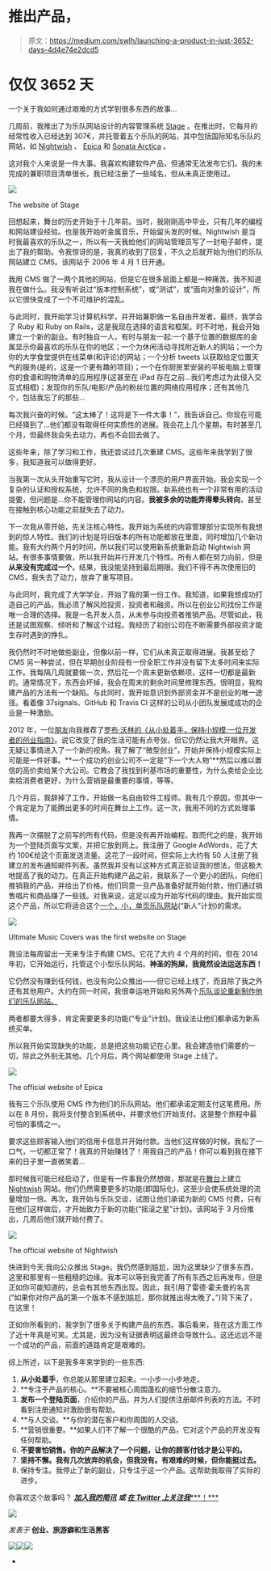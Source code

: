 # 推出产品，

> 原文：<https://medium.com/swlh/launching-a-product-in-just-3652-days-4d4e74e2dcd5>

# 仅仅 3652 天

一个关于我如何通过艰难的方式学到很多东西的故事…

几周前，我推出了为乐队网站设计的内容管理系统 [Stage](http://stagecms.com/) 。在推出时，它每月的经常性收入已经达到 307€，并托管着五个乐队的网站，其中包括国际知名乐队的网站，如 [Nightwish](http://nightwish.com/) 、 [Epica](http://epica.nl/) 和 [Sonata Arctica](http://sonataarctica.info/) 。

这对我个人来说是一件大事。我喜欢构建软件产品，但通常无法发布它们。我的未完成的兼职项目清单很长，我已经注册了一些域名，但从未真正使用过。

![](img/67cd18226a0144da449e2570097c932d.png)

The website of Stage

回想起来，舞台的历史开始于十几年前。当时，我刚刚高中毕业，只有几年的编程和网站建设经验。也是我开始听金属音乐，开始留头发的时候。Nightwish 是当时我最喜欢的乐队之一，所以有一天我给他们的网站管理员写了一封电子邮件，提出了我的帮助。令我惊讶的是，我真的收到了回复，不久之后就开始为他们的乐队网站建立 CMS。该网站于 2006 年 4 月 1 日开通。

我用 CMS 做了一两个其他的网站，但是它在很多层面上都是一种痛苦。我不知道我在做什么。我没有听说过“版本控制系统”，或“测试”，或“面向对象的设计”，所以它很快变成了一个不可维护的混乱。

与此同时，我开始学习计算机科学，并开始兼职做一名自由开发者。最终，我学会了 Ruby 和 Ruby on Rails，这是我现在选择的语言和框架。时不时地，我会开始建立一个新的副业。有时独自一人，有时与朋友一起:一个基于位置的数据库的金属显示你最喜欢的乐队在你的地区；一个为休闲活动寻找附近新人的网站；一个为你的大学食堂提供在线菜单(和评论)的网站；一个分析 tweets 以获取给定位置天气的服务(是的，这是一个更有趣的项目)；一个在你厨房里安装的平板电脑上管理你的食谱和购物清单的应用程序(这甚至在 iPad 存在之前…我们考虑过为此侵入交互式相框)；发现你的乐队/电影/产品的粉丝位置的网络应用程序；还有其他几个，包括我忘了的那些…

每次我兴奋的时候。“这太棒了！这将是下一件大事！”，我告诉自己。你现在可能已经猜到了…他们都没有取得任何实质性的进展。我会花上几个星期，有时甚至几个月，但最终我会失去动力，再也不会回去做了。

这些年来，除了学习和工作，我还尝试过几次重建 CMS。这些年来我学到了很多，我知道我可以做得更好。

当我第一次从头开始重写它时，我从设计一个漂亮的用户界面开始。我会实现一个复杂的认证和授权系统，允许不同的角色和权限。新系统也有一个非常有用的活动提要，但问题是…你不能管理你网站的内容。**我被多余的功能弄得晕头转向**，甚至在接触到核心功能之前就失去了动力。

下一次我从零开始，先关注核心特性。我开始为系统的内容管理部分实现所有我想到的惊人特性。我们的计划是将旧版本的所有功能都放在里面，同时增加几个新功能。我有大约两个月的时间，所以我们可以使用新系统重新启动 Nightwish 网站。有很多事情要做，所以我开始并行开发几个特性。所有人都在努力向前，但是**从来没有完成过一个**。结果，我没能坚持到最后期限。我们不得不再次使用旧的 CMS，我失去了动力，放弃了重写项目。

与此同时，我完成了大学学业，开始了我的第一份工作。我知道，如果我想成功打造自己的产品，我必须了解风险投资、投资者和融资。所以在创业公司找份工作是唯一合理的选择。我是一名开发人员，从未参与向投资者推销产品。尽管如此，我还是试图观察、倾听和了解这个过程。我经历了初创公司在不断需要外部投资才能生存时遇到的挣扎。

我仍然时不时地做些副业，但像以前一样，它们从未真正取得进展。我甚至给了 CMS 另一种尝试，但在早期创业阶段有一份全职工作并没有留下太多时间来实际工作。我每隔几周就要做一次，然后花一个周末更新依赖项，这样一切都是最新的。通常情况下，东西会坏掉，我会在周末的剩余时间里修理东西。很明显，我构建产品的方法有一个缺陷。与此同时，我开始意识到外部资金并不是创业的唯一途径。看着像 37signals、GitHub 和 Travis CI 这样的公司从小团队发展成成功的企业是一种激励。

2012 年，一位[朋友](http://www.it-engelhardt.de/)向我推荐了[罗布·沃林的《从小处着手，保持小规模:一位开发者的创业指南》](http://www.startupbook.net/)。说它改变了我的生活可能有点夸张，但它仍然让我大开眼界。这无疑让事情进入了一个新的视角。我了解了“微型创业”，开始并保持小规模实际上可能是一件好事。**一个成功的创业公司不一定是“下一个大人物”**然后以难以置信的高价卖给某个大公司。它教会了我找到利基市场的重要性，为什么卖给企业比卖给消费者更好，为什么营销是最重要的事情，等等。

几个月后，我辞掉了工作，开始做一名自由软件工程师。我有几个原因，但其中一个肯定是为了能腾出更多的时间在舞台上工作。这一次，我用不同的方式处理事情。

我再一次摆脱了之前写的所有代码，但是没有再开始编程。取而代之的是，我开始为一个登陆页面写文案，并把它放到网上。我注册了 Google AdWords，花了大约 100€给这个页面发送流量。这花了一段时间，但实际上大约有 50 人注册了我建立的发布通知邮件列表。虽然我并没有以这种方式真正验证我的想法，但这极大地提高了我的动力。在真正开始构建产品之前，我联系了一个更小的团队，向他们推销我的产品，并给出了价格。他们同意一旦产品准备好就开始付款，他们通过销售唱片和商品赚了一些钱。对我来说，这足以成为开始写代码的理由。我开始实现这个产品，所以它将适合这个[一个，小，单页乐队网站](http://ultimate-music-covers.com)(“新人”计划)的需求。

![](img/6ee249655d30bab15d533b34b6bcad7f.png)

Ultimate Music Covers was the first website on Stage

我设法每周留出一天来专注于构建 CMS。它花了大约 4 个月的时间，但在 2014 年初，它开始运行，托管这个小型乐队网站。**神圣的狗屎，我竟然设法运送东西！**

它仍然没有赚到任何钱，也没有向公众推出——但它已经上线了，而且除了我之外还有其他用户。大约在同一时间，我很幸运地开始和另外两个[乐队谈论重新制作他们的乐队网站。](http://epica.nl)

两者都要大得多，肯定需要更多的功能(“专业”计划)。我设法让他们都承诺为新系统买单。

所以我开始实现缺失的功能，总是把这些功能记在心里。我会建造他们需要的一切，除此之外别无其他。几个月后，两个网站都使用 Stage 上线了。

![](img/6da7cbafabb05fa0b48d76711749ad1c.png)

The official website of Epica

我有三个乐队使用 CMS 作为他们的乐队网站。他们都承诺定期支付这笔费用。所以在 8 月份，我将支付整合到系统中，并要求他们开始支付。这是整个旅程中最可怕的事情之一。

要求这些顾客输入他们的信用卡信息并开始付款。当他们这样做的时候，我松了一口气，一切都正常了！我真的开始赚钱了！用我自己的产品！你可以看到我在接下来的日子里一直微笑着…

那时候我可能已经启动了，但是有一件事我仍然想做，那就是在[舞台](http://stagecms.com)上建立 [Nightwish](http://nightwish.com) 网站。他们仍然需要更多的功能(即国际化)，这至少会使系统处理的流量增加一倍。再次，我开始与乐队交谈，试图让他们承诺为新的 CMS 付费，只有在他们这样做后，才开始致力于新的功能(“摇滚之星”计划)。该网站于 3 月份推出，几周后他们就开始付费了。

![](img/a930ef0b9b860cfe46da12bd756e49b9.png)

The official website of Nightwish

快进到今天:我向公众推出 Stage。我仍然感到尴尬，因为这里缺少了很多东西，这里和那里有一些粗糙的边缘。我本可以等到我完善了所有东西之后再发布，但是正如你可能知道的，总会有其他东西出现。因此，我引用了雷德·霍夫曼的名言(“如果你对你产品的第一个版本不感到尴尬，那你就推出得太晚了。”)背下来了，在这里！

正如你所看到的，我学到了很多关于构建产品的东西。事后看来，我在这方面工作了近十年真是可笑。尤其是，因为没有证据表明这最终会导致什么。这还远远不是一个成功的产品，前面的道路肯定是艰难的。

综上所述，以下是我多年来学到的一些东西:

1.  **从小处着手**，你总能从那里建立起来。一小步一小步地走。
2.  **专注于产品的核心。**不要被核心周围蓬松的细节分散注意力。
3.  **发布一个登陆页面**，介绍你的产品，并为人们提供注册邮件列表的方法。不时看到注册通知对激励很有帮助。
4.  **与人交谈。**与你的潜在客户和你周围的人交谈。
5.  **营销很重要。**如果人们不了解一个很酷的产品，它对这个产品的开发没有任何帮助。
6.  **不要害怕销售。你的产品解决了一个问题，让你的顾客付钱才是公平的。**
7.  **坚持不懈。我有几次放弃的机会，但我没有。有艰难的时候，但你能挺过去。**
8.  保持专注。我停止了新的副业，只专注于这一个产品。这帮助我取得了实际的进步。

你喜欢这个故事吗？ [***加入我的简讯***](https://www.getdrip.com/forms/1016006/submissions/new) ***或*** [***在 Twitter 上关注我******！***](https://twitter.com/benediktdeicke)

![](img/c1192ebad88d6b1fc6ae1d6a2bc61154.png)

*发表于* **创业、旅游癖和生活黑客**

[![](img/de26c089e79a3a2a25d2b750ff6db50f.png)](http://supply.us9.list-manage.com/subscribe?u=310af6eb2240d299c7032ef6c&id=d28d8861ad)[![](img/f47a578114e0a96bdfabc3a5400688d5.png)](https://blog.growth.supply/)[![](img/c1351daa9c4f0c8ac516addb60c82f6b.png)](https://twitter.com/swlh_)

-